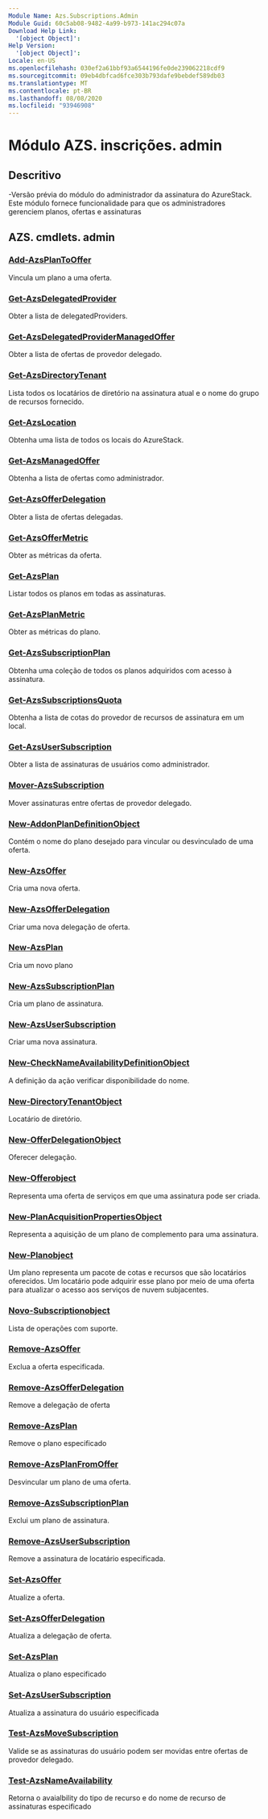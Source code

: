 ```yaml
---
Module Name: Azs.Subscriptions.Admin
Module Guid: 60c5ab08-9482-4a99-b973-141ac294c07a
Download Help Link:
  '[object Object]': 
Help Version:
  '[object Object]': 
Locale: en-US
ms.openlocfilehash: 030ef2a61bbf93a6544196fe0de239062218cdf9
ms.sourcegitcommit: 09eb4dbfcad6fce303b793dafe9bebdef589db03
ms.translationtype: MT
ms.contentlocale: pt-BR
ms.lasthandoff: 08/08/2020
ms.locfileid: "93946908"
---
```

# Módulo AZS. inscrições. admin
## Descritivo
-Versão prévia do módulo do administrador da assinatura do AzureStack.  Este módulo fornece funcionalidade para que os administradores gerenciem planos, ofertas e assinaturas

## AZS. cmdlets. admin
### [Add-AzsPlanToOffer](Add-AzsPlanToOffer.md)
Vincula um plano a uma oferta.

### [Get-AzsDelegatedProvider](Get-AzsDelegatedProvider.md)
Obter a lista de delegatedProviders.

### [Get-AzsDelegatedProviderManagedOffer](Get-AzsDelegatedProviderManagedOffer.md)
Obter a lista de ofertas de provedor delegado.

### [Get-AzsDirectoryTenant](Get-AzsDirectoryTenant.md)
Lista todos os locatários de diretório na assinatura atual e o nome do grupo de recursos fornecido.

### [Get-AzsLocation](Get-AzsLocation.md)
Obtenha uma lista de todos os locais do AzureStack.

### [Get-AzsManagedOffer](Get-AzsManagedOffer.md)
Obtenha a lista de ofertas como administrador.

### [Get-AzsOfferDelegation](Get-AzsOfferDelegation.md)
Obter a lista de ofertas delegadas.

### [Get-AzsOfferMetric](Get-AzsOfferMetric.md)
Obter as métricas da oferta.

### [Get-AzsPlan](Get-AzsPlan.md)
Listar todos os planos em todas as assinaturas.

### [Get-AzsPlanMetric](Get-AzsPlanMetric.md)
Obter as métricas do plano.

### [Get-AzsSubscriptionPlan](Get-AzsSubscriptionPlan.md)
Obtenha uma coleção de todos os planos adquiridos com acesso à assinatura.

### [Get-AzsSubscriptionsQuota](Get-AzsSubscriptionsQuota.md)
Obtenha a lista de cotas do provedor de recursos de assinatura em um local.

### [Get-AzsUserSubscription](Get-AzsUserSubscription.md)
Obter a lista de assinaturas de usuários como administrador.

### [Mover-AzsSubscription](Move-AzsSubscription.md)
Mover assinaturas entre ofertas de provedor delegado.

### [New-AddonPlanDefinitionObject](New-AddonPlanDefinitionObject.md)
Contém o nome do plano desejado para vincular ou desvinculado de uma oferta.

### [New-AzsOffer](New-AzsOffer.md)
Cria uma nova oferta.

### [New-AzsOfferDelegation](New-AzsOfferDelegation.md)
Criar uma nova delegação de oferta.

### [New-AzsPlan](New-AzsPlan.md)
Cria um novo plano

### [New-AzsSubscriptionPlan](New-AzsSubscriptionPlan.md)
Cria um plano de assinatura.

### [New-AzsUserSubscription](New-AzsUserSubscription.md)
Criar uma nova assinatura.

### [New-CheckNameAvailabilityDefinitionObject](New-CheckNameAvailabilityDefinitionObject.md)
A definição da ação verificar disponibilidade do nome.

### [New-DirectoryTenantObject](New-DirectoryTenantObject.md)
Locatário de diretório.

### [New-OfferDelegationObject](New-OfferDelegationObject.md)
Oferecer delegação.

### [New-Offerobject](New-OfferObject.md)
Representa uma oferta de serviços em que uma assinatura pode ser criada.

### [New-PlanAcquisitionPropertiesObject](New-PlanAcquisitionPropertiesObject.md)
Representa a aquisição de um plano de complemento para uma assinatura.

### [New-Planobject](New-PlanObject.md)
Um plano representa um pacote de cotas e recursos que são locatários oferecidos.
Um locatário pode adquirir esse plano por meio de uma oferta para atualizar o acesso aos serviços de nuvem subjacentes.

### [Novo-Subscriptionobject](New-SubscriptionObject.md)
Lista de operações com suporte.

### [Remove-AzsOffer](Remove-AzsOffer.md)
Exclua a oferta especificada.

### [Remove-AzsOfferDelegation](Remove-AzsOfferDelegation.md)
Remove a delegação de oferta

### [Remove-AzsPlan](Remove-AzsPlan.md)
Remove o plano especificado

### [Remove-AzsPlanFromOffer](Remove-AzsPlanFromOffer.md)
Desvincular um plano de uma oferta.

### [Remove-AzsSubscriptionPlan](Remove-AzsSubscriptionPlan.md)
Exclui um plano de assinatura.

### [Remove-AzsUserSubscription](Remove-AzsUserSubscription.md)
Remove a assinatura de locatário especificada.

### [Set-AzsOffer](Set-AzsOffer.md)
Atualize a oferta.

### [Set-AzsOfferDelegation](Set-AzsOfferDelegation.md)
Atualiza a delegação de oferta.

### [Set-AzsPlan](Set-AzsPlan.md)
Atualiza o plano especificado

### [Set-AzsUserSubscription](Set-AzsUserSubscription.md)
Atualiza a assinatura do usuário especificada

### [Test-AzsMoveSubscription](Test-AzsMoveSubscription.md)
Valide se as assinaturas do usuário podem ser movidas entre ofertas de provedor delegado.

### [Test-AzsNameAvailability](Test-AzsNameAvailability.md)
Retorna o avaialbility do tipo de recurso e do nome de recurso de assinaturas especificado

